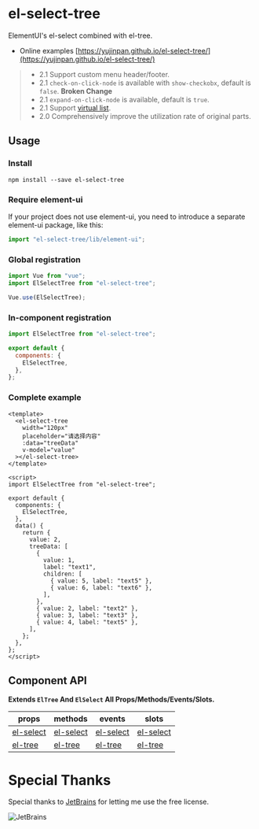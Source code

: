 # el-select-tree

ElementUI's el-select combined with el-tree.

- Online examples [https://yujinpan.github.io/el-select-tree/](https://yujinpan.github.io/el-select-tree/)

> - 2.1 Support custom menu header/footer.
> - 2.1 `check-on-click-node` is available with `show-checkobx`, default is `false`. **Broken Change**
> - 2.1 `expand-on-click-node` is available, default is `true`.
> - 2.1 Support [virtual list](https://yujinpan.github.io/el-select-tree/#virtual).
> - 2.0 Comprehensively improve the utilization rate of original parts.

## Usage

### Install

```
npm install --save el-select-tree
```

### Require element-ui

If your project does not use element-ui,
you need to introduce a separate element-ui package, like this:

```js
import "el-select-tree/lib/element-ui";
```

### Global registration

```js
import Vue from "vue";
import ElSelectTree from "el-select-tree";

Vue.use(ElSelectTree);
```

### In-component registration

```js
import ElSelectTree from "el-select-tree";

export default {
  components: {
    ElSelectTree,
  },
};
```

### Complete example

```vue
<template>
  <el-select-tree
    width="120px"
    placeholder="请选择内容"
    :data="treeData"
    v-model="value"
  ></el-select-tree>
</template>

<script>
import ElSelectTree from "el-select-tree";

export default {
  components: {
    ElSelectTree,
  },
  data() {
    return {
      value: 2,
      treeData: [
        {
          value: 1,
          label: "text1",
          children: [
            { value: 5, label: "text5" },
            { value: 6, label: "text6" },
          ],
        },
        { value: 2, label: "text2" },
        { value: 3, label: "text3" },
        { value: 4, label: "text5" },
      ],
    };
  },
};
</script>
```

## Component API

**Extends `ElTree` And `ElSelect` All Props/Methods/Events/Slots.**

| props                                                                            | methods                                                                | events                                                                       | slots                                                                       |
| -------------------------------------------------------------------------------- | ---------------------------------------------------------------------- | ---------------------------------------------------------------------------- | --------------------------------------------------------------------------- |
| [el-select](https://element.eleme.io/#/zh-CN/component/select#select-attributes) | [el-select](https://element.eleme.io/#/zh-CN/component/select#methods) | [el-select](https://element.eleme.io/#/zh-CN/component/select#select-events) | [el-select](https://element.eleme.io/#/zh-CN/component/select#select-slots) |
| [el-tree](https://element.eleme.io/#/zh-CN/component/tree#attributes)            | [el-tree](https://element.eleme.io/#/zh-CN/component/tree#fang-fa)     | [el-tree](https://element.eleme.io/#/zh-CN/component/tree#events)            | [el-tree](https://element.eleme.io/#/zh-CN/component/tree#scoped-slot)      |

# Special Thanks

Special thanks to [JetBrains](https://www.jetbrains.com/?from=el-table-infinite-scroll)
for letting me use the free license.

![JetBrains](./jetbrains.svg)
